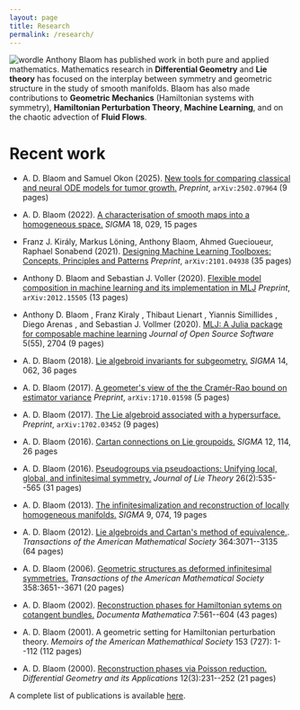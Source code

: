 ```yaml
---
layout: page
title: Research
permalink: /research/
---
```

![wordle]({{base.url}}/assets/wordle.png)
Anthony Blaom has published work in both pure and applied mathematics. Mathematics
research in **Differential Geometry** and **Lie theory** has focused
on the interplay between symmetry and geometric structure in the study
of smooth manifolds. Blaom has also made contributions to **Geometric
Mechanics** (Hamiltonian systems with symmetry), **Hamiltonian
Perturbation Theory**, **Machine Learning**, and on the chaotic
advection of **Fluid Flows**.


# Recent work

- A. D. Blaom and Samuel Okon (2025). [New tools for comparing classical and neural ODE models for tumor growth.](https://arxiv.org/abs/2502.07964) *Preprint*, `arXiv:2502.07964` (9 pages)

- A. D. Blaom (2022). [A characterisation of smooth maps
  into a homogeneous space.](https://arxiv.org/abs/1702.02717) *SIGMA* 18, 029, 15 pages
  
- Franz J. Király, Markus Löning, Anthony Blaom, Ahmed Guecioueur, Raphael Sonabend (2021). [Designing Machine Learning Toolboxes: Concepts, Principles and Patterns](https://arxiv.org/abs/2101.04938) *Preprint*, `arXiv:2101.04938` (35 pages)

- Anthony D. Blaom and Sebastian J. Voller (2020). [Flexible model
  composition in machine learning and its implementation in
  MLJ](https://arxiv.org/abs/2012.15505) *Preprint*,
  `arXiv:2012.15505` (13 pages)

- Anthony D. Blaom , Franz Kiraly , Thibaut Lienart , Yiannis
  Simillides , Diego Arenas , and Sebastian J. Vollmer (2020).
  [MLJ: A Julia package for composable machine learning](https://joss.theoj.org/papers/10.21105/joss.02704) *Journal of Open Source Software* 5(55), 2704 (9 pages)

- A. D. Blaom (2018). [Lie algebroid invariants for
   subgeometry.](https://arxiv.org/abs/1703.03851) *SIGMA* 14, 062, 36 pages

- A. D. Blaom (2017). [A geometer's view of the the Cramér-Rao bound
  on estimator variance](https://arxiv.org/abs/1710.01598) *Preprint*, `arXiv:1710.01598` (5 pages)

- A. D. Blaom (2017). [The Lie algebroid associated with a
  hypersurface.](https://arxiv.org/abs/1702.03452) *Preprint*, `arXiv:1702.03452` (9 pages)

- A. D. Blaom (2016). [Cartan connections on Lie
  groupoids.](https://arxiv.org/abs/1605.04365) *SIGMA* 12, 114, 26 pages

- A. D. Blaom (2016). [Pseudogroups via pseudoactions:
  Unifying local, global, and infinitesimal symmetry.](https://www.researchgate.net/publication/267454445_Pseudogroups_via_pseudoactions_Unifying_local_global_and_infinitesimal_symmetry)  *Journal of
	Lie Theory* 26(2):535--565 (31 pages)

- A. D. Blaom (2013). [The infinitesimalization and
  reconstruction of locally homogeneous manifolds.](https://arxiv.org/abs/1304.7838) *SIGMA* 9, 074, 19 pages

- A. D. Blaom (2012). [Lie algebroids and Cartan's method of
  equivalence.](http://www.ams.org/journals/tran/2012-364-06/S0002-9947-2012-05441-9/S0002-9947-2012-05441-9.pdf). *Transactions of the American Mathematical
	Society* 364:3071--3135 (64 pages)

- A. D. Blaom (2006). [Geometric structures as
	deformed infinitesimal symmetries.](https://www.researchgate.net/publication/2112151_Geometric_structures_as_deformed_infinitesimal_symmetries) *Transactions of the
	  American Mathematical Society* 358:3651--3671 (20 pages)

- A. D. Blaom (2002). [Reconstruction phases for Hamiltonian sytems on cotangent
	bundles.](http://emis.ams.org/journals/DMJDMV/vol-07/18.pdf) *Documenta Mathematica* 7:561--604 (43 pages)

- A. D. Blaom (2001). A geometric setting for Hamiltonian perturbation theory. *Memoirs of
  the American Mathemathical Society* 153 (727): 1--112 (112 pages)

- A. D. Blaom (2000). [Reconstruction phases via Poisson
  reduction.](https://pdfs.semanticscholar.org/42c3/11546339da02937f85a1f4a03dba2452927c.pdf) *Differential Geometry and its Applications* 12(3):231--252 (21 pages)


A complete list of publications is available
[here](https://scholar.google.co.nz/citations?user=3kzwz40AAAAJ&hl=en).
